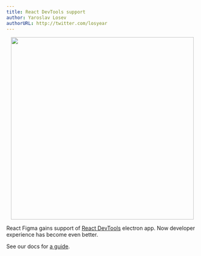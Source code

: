 ```yaml
---
title: React DevTools support
author: Yaroslav Losev
authorURL: http://twitter.com/losyear
---
```


<p align="center"><img src="https://media.giphy.com/media/fSYEFDJ4b1Z3cDYXqK/giphy.gif" width="480" /></p>

React Figma gains support of [React DevTools](https://github.com/facebook/react/tree/master/packages/react-devtools) electron app.
Now developer experience has become even better.

See our docs for [a guide](docs/devtools.md).
